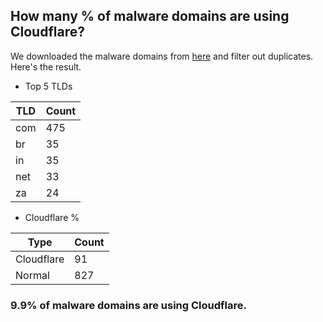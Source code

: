 ## How many % of malware domains are using Cloudflare?


We downloaded the malware domains from [here](https://urlhaus.abuse.ch) and filter out duplicates.
Here's the result.


[//]: # (start replacement)


- Top 5 TLDs

| TLD | Count |
| --- | --- |
| com | 475 |
| br | 35 |
| in | 35 |
| net | 33 |
| za | 24 |


- Cloudflare %

| Type | Count |
| --- | --- |
| Cloudflare | 91 |
| Normal | 827 |


### 9.9% of malware domains are using Cloudflare.